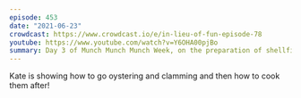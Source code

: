 ```yaml
---
episode: 453
date: "2021-06-23"
crowdcast: https://www.crowdcast.io/e/in-lieu-of-fun-episode-78
youtube: https://www.youtube.com/watch?v=Y6OHA00pjBo
summary: Day 3 of Munch Munch Munch Week, on the preparation of shellfish
---
```

Kate is showing how to go oystering and clamming and then how to cook them after!
